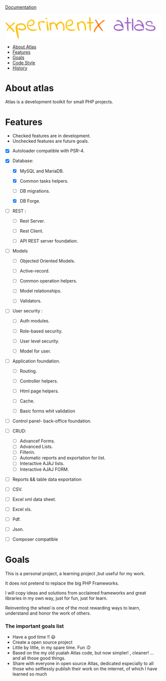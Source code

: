 [Documentation](README.md) 

![xperimentx atlas](images/atlas.png) 

* [About Atlas](#about-atlas)
* [Features](#features)
* [Goals](#goals)
* [Code Style](Code-style.md)
* [History](History.md)

# About atlas

Atlas is a development toolkit for small PHP projects.

# Features

* Checked features are in development.
* Unchecked features are future goals.

- [x] Autoloader compatible with PSR-4.

- [x] Database:
  - [x] MySQL and MariaDB.
  - [x] Common tasks helpers.
  - [ ] DB migrations.
  - [x] DB Forge.


 - [ ] REST :
   - [ ] Rest Server.
   - [ ] Rest Client.
   - [ ] API REST server foundation.

  
- [ ] Models
  - [ ] Objected Oriented Models.
  - [ ] Active-record.
  - [ ] Common operation helpers.
  - [ ] Model relationships.
  - [ ] Validators.
 

- [ ] User security :
  - [ ] Auth modules.
  - [ ] Role-based security.
  - [ ] User level security.
  - [ ] Model for user.



- [ ] Application foundation.
  - [ ] Routing.
  - [ ] Controller helpers.
  - [ ] Html page helpers.
  - [ ] Cache.
  - [ ] Basic forms whit validation



- [ ] Control panel- back-office  foundation.

- [ ] CRUD:
  - [ ] Advancef Forms.
  - [ ] Advanced Lists.
  - [ ] Filterin.
  - [ ] Automatic reports and exportation for list.
  - [ ] Interactive  AJAJ lists.
  - [ ] Interactive  AJAJ FORM.

 - [ ] Reports && table data exportation
  - [ ] CSV.
  - [ ] Excel xml data sheet.
  - [ ] Excel xls.
  - [ ] Pdf.
  - [ ] Json.


 - [ ] Composer compatible




# Goals

This is a personal project, a learning project ,but useful for my work.

It does not pretend to replace the big PHP Frameworks. 

I will copy ideas and solutions from  acclaimed frameworks and great libraries in my own way, just for fun, just for learn.

Reinventing the wheel is one of the most rewarding ways to learn, understand and honor the work of others.


### The important goals list

* Have a god time !!  :smiley:
* Create a open source project
* Little by little, in my spare time. Fun :D
* Based on the my old yualah Atlas code, but now simpler! , cleaner! ... and all those good things.
* Share with everyone in open source Atlas, dedicated especially to all those who selflessly publish their work on the internet, of which I have learned so much





